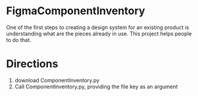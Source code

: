 # FigmaComponentInventory
One of the first steps to creating a design system for an existing product is understanding what are the pieces already in use. This project helps people to do that. 

# Directions
1. download ComponentInventory.py
2. Call ComponentInventory.py, providing the file key as an argument 

